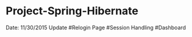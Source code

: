 # Project-Spring-Hibernate

Date: 11/30/2015 Update
  #Relogin Page
  #Session Handling
  #Dashboard
